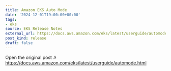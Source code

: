 ```yaml
---
title: Amazon EKS Auto Mode
date: '2024-12-01T19:00:00+00:00'
tags:
- eks
source: EKS Release Notes
external_url: https://docs.aws.amazon.com/eks/latest/userguide/automode.html
post_kind: release
draft: false
---
```

Open the original post ↗ https://docs.aws.amazon.com/eks/latest/userguide/automode.html
